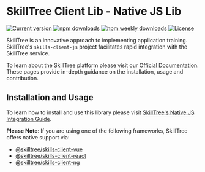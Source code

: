 <!---
Copyright 2020 SkillTree

Licensed under the Apache License, Version 2.0 (the "License");
you may not use this file except in compliance with the License.
You may obtain a copy of the License at

    https://www.apache.org/licenses/LICENSE-2.0

Unless required by applicable law or agreed to in writing, software
distributed under the License is distributed on an "AS IS" BASIS,
WITHOUT WARRANTIES OR CONDITIONS OF ANY KIND, either express or implied.
See the License for the specific language governing permissions and
limitations under the License.
 -->
 
# SkillTree Client Lib - Native JS Lib

<p>
  <a href="https://www.npmjs.com/package/@skilltree/skills-client-js">
    <img src="https://flat.badgen.net/npm/v/@skilltree/skills-client-js" alt="Current version">
  </a>
  <a href="https://www.npmjs.com/package/@skilltree/skills-client-js">
    <img src="https://flat.badgen.net/npm/dt/@skilltree/skills-client-js" alt="npm downloads">
  </a>
  <a href="https://www.npmjs.com/package/@skilltree/skills-client-js">
    <img src="https://flat.badgen.net/npm/dw/@skilltree/skills-client-js" alt="npm weekly downloads">
  </a>
  <a href="https://www.npmjs.com/package/@skilltree/skills-client-js">
    <img src="https://img.shields.io/npm/l/@skilltree/skills-client-js.svg?sanitize=true" alt="License">
  </a>
</p>

SkillTree is an innovative approach to implementing application training. SkillTree's ``skills-client-js`` project facilitates rapid integration with the SkillTree service. 

To learn about the SkillTree platform please visit our [Official Documentation](https://code.nsa.gov/skills-docs/). 
These pages provide in-depth guidance on the installation, usage and contribution.  

## Installation and Usage

To learn how to install and use this library please visit [SkillTree's Native JS Integration Guide](https://code.nsa.gov/skills-docs/skills-client/js.html).

**Please Note**: If you are using one of the following frameworks, SkillTree offers native support via: 
- [@skilltree/skills-client-vue](https://www.npmjs.com/package/@skilltree/skills-client-vue)
- [@skilltree/skills-client-react](https://www.npmjs.com/package/@skilltree/skills-client-react)
- [@skilltree/skills-client-ng](https://www.npmjs.com/package/@skilltree/skills-client-ng)
 
